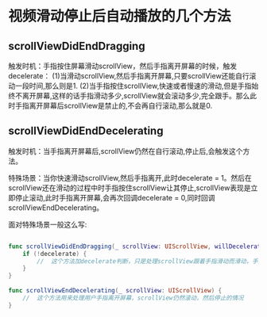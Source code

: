 # 视频滑动停止后自动播放的几个方法

## scrollViewDidEndDragging

触发时机：手指按住屏幕滑动scrollView，然后手指离开屏幕的时候，触发
decelerate：
(1)当滑动scrollView,然后手指离开屏幕,只要scrollView还能自行滚动一段时间,那么则是1.
(2)当手指按住scrollView,快速或者慢速的滑动,但是手指始终不离开屏幕,这样的话手指滑动多少,scrollView就会滚动多少,完全跟手。那么此时手指离开屏幕后scrollView是禁止的,不会再自行滚动,那么就是0.

## scrollViewDidEndDecelerating

触发时机：当手指离开屏幕后,scrollView仍然在自行滚动,停止后,会触发这个方法。

特殊场景：当你快速滑动scrollView,然后手指离开,此时decelerate = 1。然后在scrollView还在滑动的过程中时手指按住scrollView让其停止,scrollView表现是立即停止滚动,此时手指离开屏幕,会再次回调decelerate = 0,同时回调scrollViewEndDecelerating。

面对特殊场景一般这么写:

``` swift

func scrollViewDidEndDragging(_ scrollView: UIScrollView, willDecelerate decelerate: Bool) {
	if (!decelerate) {
		//  这个方法加decelerate判断，只是处理scrollView跟着手指滑动而滑动，手指离开屏幕就停止的情况
	}
}
    
func scrollViewEndDecelerating(_ scrollView: UIScrollView) {
	//  这个方法用来处理用户手指离开屏幕，scrollView仍然滚动，然后停止的情况
}

```